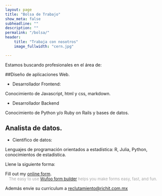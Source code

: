 ```yaml
---
layout: page
title: "Bolsa de Trabajo"
show_meta: false
subheadline: ""
description: ""
permalink: "/bolsa/"
header:
    title: "Trabaja con nosotros"
    image_fullwidth: "cern.jpg"

---
```


Estamos buscando profesionales en el área de:

##Diseño de aplicaciones Web.

* Desarrollador Frontend:

Conocimiento de Javascript, html y css, markdown.

* Desarrollador Backend

Conocimiento de Python y/o Ruby on Rails y bases de datos.



## Analista de datos.

* Científico de datos:

Lenguajes de programación orientados a estadística: R, Julia, Python, conocimientos de estadística.



Llene la siguiente forma:

<!-- If you need a fabulous contact form for your website, I suggest you use [Wufoo][1]. You can use three forms for free, you get no spam and if you get more than 100 entries you have to pay. -->

<!-- <div class="panel"> -->
<!-- <iframe width="100%" height="650" frameborder="0" scrolling="no" src="https://phlowmedia.wufoo.com/embed/z7x3k1/"></iframe> -->
<!-- </div> -->


<div id="wufoo-mz9kpis1ug4cs4">
Fill out my <a href="https://richit.wufoo.com/forms/mz9kpis1ug4cs4">online form</a>.
</div>
<div id="wuf-adv" style="font-family:inherit;font-size: small;color:#a7a7a7;text-align:center;display:block;">The easy to use <a href="http://wufoo.com.mx/form-builder/">Wufoo form builder</a> helps you make forms easy, fast, and fun.</div>
<script type="text/javascript">var mz9kpis1ug4cs4;(function(d, t) {
var s = d.createElement(t), options = {
'userName':'richit',
'formHash':'mz9kpis1ug4cs4',
'autoResize':true,
'height':'995',
'async':true,
'host':'wufoo.com',
'header':'show',
'ssl':true};
s.src = ('https:' == d.location.protocol ? 'https://' : 'http://') + 'www.wufoo.com/scripts/embed/form.js';
s.onload = s.onreadystatechange = function() {
var rs = this.readyState; if (rs) if (rs != 'complete') if (rs != 'loaded') return;
try { mz9kpis1ug4cs4 = new WufooForm();mz9kpis1ug4cs4.initialize(options);mz9kpis1ug4cs4.display(); } catch (e) {}};
var scr = d.getElementsByTagName(t)[0], par = scr.parentNode; par.insertBefore(s, scr);
})(document, 'script');</script>



Además envie su curriculum a [reclutamiento@richit.com.mx](mailto:xreclutamiento@richit.com.mx)


 <!-- [1]: http://www.wufoo.com/ -->
